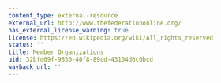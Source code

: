 ```yaml
---
content_type: external-resource
external_url: http://www.thefederationonline.org/
has_external_license_warning: true
license: https://en.wikipedia.org/wiki/All_rights_reserved
status: ''
title: Member Organizations
uid: 32bfd09f-9530-40f8-89cd-43104d6c0bcd
wayback_url: ''
---
```

